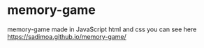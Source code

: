 # memory-game
memory-game made in JavaScript html and css
you can see here  https://sadimoa.github.io/memory-game/
